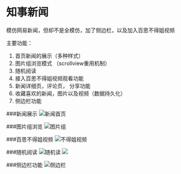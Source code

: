 # 知事新闻
模仿网易新闻，但却不是全模仿，加了侧边栏，以及加入百思不得姐视频

主要功能：</br>
1. 首页新闻的展示（多种样式）</br>
2. 图片组浏览模式 （scrollview重用机制）</br>
3. 随机阅读</br>
4. 接入百思不得姐视频观看功能</br>
5. 新闻详细页，评论页， 分享功能</br>
6. 收藏喜欢的新闻，图片以及视频（数据持久化）</br>
7. 侧边栏功能

###新闻展示
![新闻首页](https://github.com/Ashen-Zhao/zhishiNews/blob/master/iCoderZhiShi/Resources/screenshots/screen3.png)



###图片组浏览
![图片组](https://github.com/Ashen-Zhao/zhishiNews/blob/master/iCoderZhiShi/Resources/screenshots/screen6.png)



###百思不得姐视频
![不得姐视频](https://github.com/Ashen-Zhao/zhishiNews/blob/master/iCoderZhiShi/Resources/screenshots/screen5.png)



###随机阅读
![随机读](https://github.com/Ashen-Zhao/zhishiNews/blob/master/iCoderZhiShi/Resources/screenshots/screen2.png)
![](https://github.com/Ashen-Zhao/zhishiNews/blob/master/iCoderZhiShi/Resources/screenshots/screen1.png)


###侧边栏功能
![侧边栏](https://github.com/Ashen-Zhao/zhishiNews/blob/master/iCoderZhiShi/Resources/screenshots/screen4.png)




